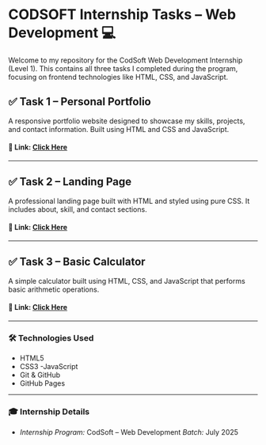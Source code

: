 # CODSOFT Internship Tasks – Web Development 💻
Welcome to my repository for the CodSoft Web Development Internship (Level 1). This contains all three tasks I completed during the program, focusing on frontend technologies like HTML, CSS, and JavaScript.

## ✅ Task 1 – Personal Portfolio
A responsive portfolio website designed to showcase my skills, projects, and contact information. Built using HTML and CSS and JavaScript.

####  🔗 Link: [Click Here](https://github.com/ShitalYadav18/CODSOFT/tree/main/Task-1/Portfolio%20website)
---
## ✅ Task 2 – Landing Page
A professional landing page built with  HTML and styled using pure CSS. It includes about, skill, and contact sections.

####  🔗 Link: [Click Here](https://github.com/ShitalYadav18/CODSOFT/tree/main/Task-2)
---
## ✅ Task 3 – Basic Calculator
A simple calculator built using HTML, CSS, and JavaScript that performs basic arithmetic operations. 

####  🔗 Link: [Click Here](https://github.com/ShitalYadav18/CODSOFT/tree/main/Task-3)
---
### 🛠 Technologies Used
- HTML5
- CSS3
-JavaScript
- Git & GitHub
- GitHub Pages
---
### 🎓 Internship Details
- *Internship Program:* CodSoft – Web Development
*Batch:* July 2025
